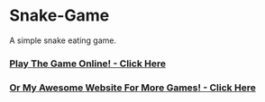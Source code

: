 # Snake-Game
A simple snake eating game.

### [Play The Game Online! - Click Here](https://gnn.liangyang.me/games/snake/)
### [Or My Awesome Website For More Games! - Click Here](https://gnn.liangyang.me/)
